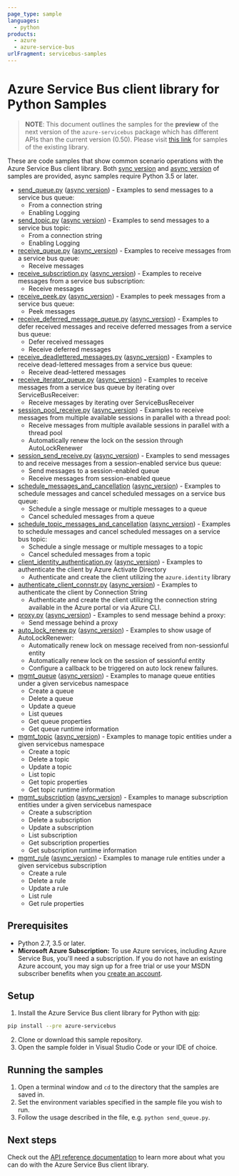 ```yaml
---
page_type: sample
languages:
  - python
products:
  - azure
  - azure-service-bus
urlFragment: servicebus-samples
---
```


# Azure Service Bus client library for Python Samples

> **NOTE**: This document outlines the samples for the **preview** of the next version of the `azure-servicebus` package
> which has different APIs than the current version (0.50). Please visit [this link](https://github.com/Azure/azure-sdk-for-python/tree/servicebus_v0.50.3/sdk/servicebus/azure-servicebus/samples) for samples of the existing library.

These are code samples that show common scenario operations with the Azure Service Bus client library.
Both [sync version](https://github.com/Azure/azure-sdk-for-python/tree/master/sdk/servicebus/azure-servicebus/samples/sync_samples) and [async version](https://github.com/Azure/azure-sdk-for-python/tree/master/sdk/servicebus/azure-servicebus/samples/async_samples) of samples are provided, async samples require Python 3.5 or later.

- [send_queue.py](https://github.com/Azure/azure-sdk-for-python/tree/master/sdk/servicebus/azure-servicebus/samples/sync_samples/send_queue.py) ([async version](https://github.com/Azure/azure-sdk-for-python/tree/master/sdk/servicebus/azure-servicebus/samples/async_samples/send_queue_async.py)) - Examples to send messages to a service bus queue:
    - From a connection string
    - Enabling Logging
- [send_topic.py](https://github.com/Azure/azure-sdk-for-python/tree/master/sdk/servicebus/azure-servicebus/samples/sync_samples/send_topic.py) ([async version](https://github.com/Azure/azure-sdk-for-python/tree/master/sdk/servicebus/azure-servicebus/samples/async_samples/send_topic_async.py)) - Examples to send messages to a service bus topic:
    - From a connection string
    - Enabling Logging
- [receive_queue.py](https://github.com/Azure/azure-sdk-for-python/tree/master/sdk/servicebus/azure-servicebus/samples/sync_samples/receive_queue.py) ([async_version](https://github.com/Azure/azure-sdk-for-python/tree/master/sdk/servicebus/azure-servicebus/samples/async_samples/receive_queue_async.py)) - Examples to receive messages from a service bus queue:
    - Receive messages
- [receive_subscription.py](https://github.com/Azure/azure-sdk-for-python/tree/master/sdk/servicebus/azure-servicebus/samples/sync_samples/receive_subscription.py) ([async_version](https://github.com/Azure/azure-sdk-for-python/tree/master/sdk/servicebus/azure-servicebus/samples/async_samples/receive_subscription_async.py)) - Examples to receive messages from a service bus subscription:
    - Receive messages
- [receive_peek.py](https://github.com/Azure/azure-sdk-for-python/tree/master/sdk/servicebus/azure-servicebus/samples/sync_samples/receive_peek.py) ([async_version](https://github.com/Azure/azure-sdk-for-python/tree/master/sdk/servicebus/azure-servicebus/samples/async_samples/receive_peek_async.py)) - Examples to peek messages from a service bus queue:
    - Peek messages
- [receive_deferred_message_queue.py](https://github.com/Azure/azure-sdk-for-python/tree/master/sdk/servicebus/azure-servicebus/samples/sync_samples/receive_deferred_message_queue.py) ([async_version](https://github.com/Azure/azure-sdk-for-python/tree/master/sdk/servicebus/azure-servicebus/samples/async_samples/receive_deferred_message_queue_async.py)) - Examples to defer received messages and receive deferred messages from a service bus queue:
    - Defer received messages
    - Receive deferred messages
- [receive_deadlettered_messages.py](https://github.com/Azure/azure-sdk-for-python/tree/master/sdk/servicebus/azure-servicebus/samples/sync_samples/receive_deadlettered_messages.py) ([async_version](https://github.com/Azure/azure-sdk-for-python/tree/master/sdk/servicebus/azure-servicebus/samples/async_samples/receive_deadlettered_messages_async.py)) - Examples to receive dead-lettered messages from a service bus queue:
    - Receive dead-lettered messages
- [receive_iterator_queue.py](https://github.com/Azure/azure-sdk-for-python/tree/master/sdk/servicebus/azure-servicebus/samples/sync_samples/receive_iterator_queue.py) ([async_version](https://github.com/Azure/azure-sdk-for-python/tree/master/sdk/servicebus/azure-servicebus/samples/async_samples/receive_iterator_queue_async.py)) - Examples to receive messages from a service bus queue by iterating over ServiceBusReceiver:
    - Receive messages by iterating over ServiceBusReceiver
- [session_pool_receive.py](https://github.com/Azure/azure-sdk-for-python/tree/master/sdk/servicebus/azure-servicebus/samples/sync_samples/session_pool_receive.py) ([async_version](https://github.com/Azure/azure-sdk-for-python/tree/master/sdk/servicebus/azure-servicebus/samples/async_samples/session_pool_receive_async.py)) - Examples to receive messages from multiple available sessions in parallel with a thread pool:
    - Receive messages from multiple available sessions in parallel with a thread pool
    - Automatically renew the lock on the session through AutoLockRenewer
- [session_send_receive.py](https://github.com/Azure/azure-sdk-for-python/tree/master/sdk/servicebus/azure-servicebus/samples/sync_samples/session_send_receive.py) ([async_version](https://github.com/Azure/azure-sdk-for-python/tree/master/sdk/servicebus/azure-servicebus/samples/async_samples/session_send_receive_async.py)) - Examples to send messages to and receive messages from a session-enabled service bus queue:
    - Send messages to a session-enabled queue
    - Receive messages from session-enabled queue
- [schedule_messages_and_cancellation](https://github.com/Azure/azure-sdk-for-python/tree/master/sdk/servicebus/azure-servicebus/samples/sync_samples/schedule_messages_and_cancellation.py) ([async_version](https://github.com/Azure/azure-sdk-for-python/tree/master/sdk/servicebus/azure-servicebus/samples/async_samples/schedule_messages_and_cancellation_async.py)) - Examples to schedule messages and cancel scheduled messages on a service bus queue:
    - Schedule a single message or multiple messages to a queue
    - Cancel scheduled messages from a queue
- [schedule_topic_messages_and_cancellation](https://github.com/Azure/azure-sdk-for-python/tree/master/sdk/servicebus/azure-servicebus/samples/sync_samples/schedule_topic_messages_and_cancellation.py) ([async_version](https://github.com/Azure/azure-sdk-for-python/tree/master/sdk/servicebus/azure-servicebus/samples/async_samples/schedule_topic_messages_and_cancellation_async.py)) - Examples to schedule messages and cancel scheduled messages on a service bus topic:
    - Schedule a single message or multiple messages to a topic
    - Cancel scheduled messages from a topic
- [client_identity_authentication.py](https://github.com/Azure/azure-sdk-for-python/tree/master/sdk/servicebus/azure-servicebus/samples/sync_samples/client_identity_authentication.py) ([async_version](https://github.com/Azure/azure-sdk-for-python/tree/master/sdk/servicebus/azure-servicebus/samples/async_samples/client_identity_authentication_async.py)) - Examples to authenticate the client by Azure Activate Directory
    - Authenticate and create the client utilizing the `azure.identity` library
- [authenticate_client_connstr.py](https://github.com/Azure/azure-sdk-for-python/blob/master/sdk/servicebus/azure-servicebus/samples/sync_samples/authenticate_client_connstr.py) ([async_version](https://github.com/Azure/azure-sdk-for-python/blob/master/sdk/servicebus/azure-servicebus/samples/async_samples/authenticate_client_connstr_async.py)) - Examples to authenticate the client by Connection String
    - Authenticate and create the client utilizing the connection string available in the Azure portal or via Azure CLI.
- [proxy.py](https://github.com/Azure/azure-sdk-for-python/blob/master/sdk/servicebus/azure-servicebus/samples/sync_samples/proxy.py) ([async_version](https://github.com/Azure/azure-sdk-for-python/blob/master/sdk/servicebus/azure-servicebus/samples/async_samples/proxy_async.py)) - Examples to send message behind a proxy:
    - Send message behind a proxy
- [auto_lock_renew.py](https://github.com/Azure/azure-sdk-for-python/tree/master/sdk/servicebus/azure-servicebus/samples/sync_samples/auto_lock_renew.py) ([async_version](https://github.com/Azure/azure-sdk-for-python/tree/master/sdk/servicebus/azure-servicebus/samples/async_samples/auto_lock_renew_async.py)) - Examples to show usage of AutoLockRenewer:
    - Automatically renew lock on message received from non-sessionful entity
    - Automatically renew lock on the session of sessionful entity
    - Configure a callback to be triggered on auto lock renew failures.
- [mgmt_queue](https://github.com/Azure/azure-sdk-for-python/tree/master/sdk/servicebus/azure-servicebus/samples/sync_samples/mgmt_queue.py) ([async_version](https://github.com/Azure/azure-sdk-for-python/tree/master/sdk/servicebus/azure-servicebus/samples/async_samples/mgmt_queue_async.py)) - Examples to manage queue entities under a given servicebus namespace
    - Create a queue
    - Delete a queue
    - Update a queue
    - List queues
    - Get queue properties
    - Get queue runtime information
- [mgmt_topic](https://github.com/Azure/azure-sdk-for-python/tree/master/sdk/servicebus/azure-servicebus/samples/sync_samples/mgmt_topic.py) ([async_version](https://github.com/Azure/azure-sdk-for-python/tree/master/sdk/servicebus/azure-servicebus/samples/async_samples/mgmt_topic_async.py)) - Examples to manage topic entities under a given servicebus namespace
    - Create a topic
    - Delete a topic
    - Update a topic
    - List topic
    - Get topic properties
    - Get topic runtime information
- [mgmt_subscription](https://github.com/Azure/azure-sdk-for-python/tree/master/sdk/servicebus/azure-servicebus/samples/sync_samples/mgmt_subscription.py) ([async_version](https://github.com/Azure/azure-sdk-for-python/tree/master/sdk/servicebus/azure-servicebus/samples/async_samples/mgmt_subscription_async.py)) - Examples to manage subscription entities under a given servicebus namespace
    - Create a subscription
    - Delete a subscription
    - Update a subscription
    - List subscription
    - Get subscription properties
    - Get subscription runtime information
- [mgmt_rule](https://github.com/Azure/azure-sdk-for-python/tree/master/sdk/servicebus/azure-servicebus/samples/sync_samples/mgmt_rule.py) ([async_version](https://github.com/Azure/azure-sdk-for-python/tree/master/sdk/servicebus/azure-servicebus/samples/async_samples/mgmt_rule_async.py)) - Examples to manage rule entities under a given servicebus subscription
    - Create a rule
    - Delete a rule
    - Update a rule
    - List rule
    - Get rule properties

## Prerequisites
- Python 2.7, 3.5 or later.
- **Microsoft Azure Subscription:**  To use Azure services, including Azure Service Bus, you'll need a subscription.
If you do not have an existing Azure account, you may sign up for a free trial or use your MSDN subscriber benefits when you [create an account](https://account.windowsazure.com/Home/Index).

## Setup

1. Install the Azure Service Bus client library for Python with [pip](https://pypi.org/project/pip/):
```bash
pip install --pre azure-servicebus
```
2. Clone or download this sample repository.
3. Open the sample folder in Visual Studio Code or your IDE of choice.

## Running the samples

1. Open a terminal window and `cd` to the directory that the samples are saved in.
2. Set the environment variables specified in the sample file you wish to run.
3. Follow the usage described in the file, e.g. `python send_queue.py`.

## Next steps

Check out the [API reference documentation](https://azuresdkdocs.blob.core.windows.net/$web/python/azure-servicebus/latest/index.html) to learn more about
what you can do with the Azure Service Bus client library.

